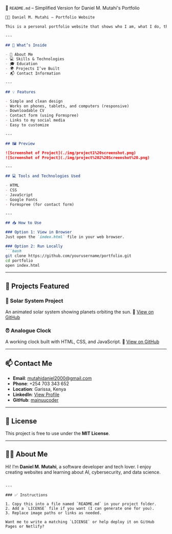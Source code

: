 

📄 `README.md` – Simplified Version for Daniel M. Mutahi's Portfolio

````markdown
🧑‍💻 Daniel M. Mutahi – Portfolio Website

This is a personal portfolio website that shows who I am, what I do, the skills I have, the projects I’ve built, and how to contact me.

---

## 🔧 What’s Inside

- 👋 About Me
- 💻 Skills & Technologies
- 🎓 Education
- 🌍 Projects I’ve Built
- 📬 Contact Information

---

## 💡 Features

- Simple and clean design
- Works on phones, tablets, and computers (responsive)
- Downloadable CV
- Contact form (using Formspree)
- Links to my social media
- Easy to customize

---

## 🖼️ Preview

![Screenshot of Project](./img/project1%20screenshot.png)  
![Screenshot of Project](./img/project%202%20Screenshot%20.png)

---

## 💻 Tools and Technologies Used

- HTML
- CSS
- JavaScript
- Google Fonts
- Formspree (for contact form)

---

## 📥 How to Use

### Option 1: View in Browser
Just open the `index.html` file in your web browser.

### Option 2: Run Locally
```bash
git clone https://github.com/yourusername/portfolio.git
cd portfolio
open index.html
````

---

## 🌟 Projects Featured

### 🔭 Solar System Project

An animated solar system showing planets orbiting the sun.
🔗 [View on GitHub](https://github.com/mainuucoder/SOLAR-SYSTEM-PROJECT-1.git)

### ⏰ Analogue Clock

A working clock built with HTML, CSS, and JavaScript.
🔗 [View on GitHub](https://github.com/mainuucoder/ANALOGUE_CLOCK-PROJECT-2.git)

---

## 📫 Contact Me

* **Email**: [mutahidaniel2000@gmail.com](mailto:mutahidaniel2000@gmail.com)
* **Phone**: +254 703 343 652
* **Location**: Garissa, Kenya
* **LinkedIn**: [View Profile](https://www.linkedin.com/in/daniel-mutahi-5952ba298)
* **GitHub**: [mainuucoder](https://github.com/mainuucoder)

---

## 📃 License

This project is free to use under the **MIT License**.

---

## 👨‍🏫 About Me

Hi! I’m **Daniel M. Mutahi**, a software developer and tech lover. I enjoy creating websites and learning about AI, cybersecurity, and data science.

```

---

### ✅ Instructions

1. Copy this into a file named `README.md` in your project folder.
2. Add a `LICENSE` file if you want (I can generate one for you).
3. Replace image paths or links as needed.

Want me to write a matching `LICENSE` or help deploy it on GitHub Pages or Netlify?
```
